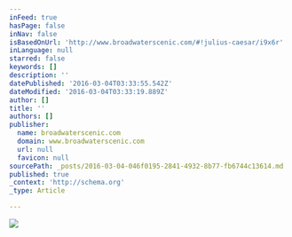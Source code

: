 ```yaml
---
inFeed: true
hasPage: false
inNav: false
isBasedOnUrl: 'http://www.broadwaterscenic.com/#!julius-caesar/i9x6r'
inLanguage: null
starred: false
keywords: []
description: ''
datePublished: '2016-03-04T03:33:55.542Z'
dateModified: '2016-03-04T03:33:19.889Z'
author: []
title: ''
authors: []
publisher:
  name: broadwaterscenic.com
  domain: www.broadwaterscenic.com
  url: null
  favicon: null
sourcePath: _posts/2016-03-04-046f0195-2841-4932-8b77-fb6744c13614.md
published: true
_context: 'http://schema.org'
_type: Article

---
```

![](https://static.wixstatic.com/media/acb420_28425f464356491c9f2568fbdfcb54bb.jpg/v1/fill/w_846,h_547,al_c,q_85,usm_0.66_1.00_0.01/acb420_28425f464356491c9f2568fbdfcb54bb.jpg)